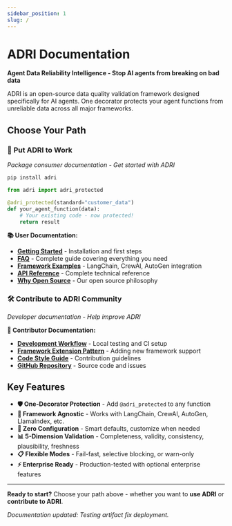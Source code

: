```yaml
---
sidebar_position: 1
slug: /
---
```


# ADRI Documentation

**Agent Data Reliability Intelligence - Stop AI agents from breaking on bad data**

ADRI is an open-source data quality validation framework designed specifically for AI agents. One decorator protects your agent functions from unreliable data across all major frameworks.

## Choose Your Path

### 🚀 **Put ADRI to Work**
*Package consumer documentation - Get started with ADRI*

```bash
pip install adri
```

```python
from adri import adri_protected

@adri_protected(standard="customer_data")
def your_agent_function(data):
    # Your existing code - now protected!
    return result
```

**📚 User Documentation:**
- **[Getting Started](users/getting-started)** - Installation and first steps
- **[FAQ](users/faq)** - Complete guide covering everything you need
- **[Framework Examples](users/frameworks)** - LangChain, CrewAI, AutoGen integration
- **[API Reference](users/API_REFERENCE)** - Complete technical reference
- **[Why Open Source](users/WHY_OPEN_SOURCE)** - Our open source philosophy

### 🛠️ **Contribute to ADRI Community**
*Developer documentation - Help improve ADRI*

**🔧 Contributor Documentation:**
- **[Development Workflow](contributors/development-workflow)** - Local testing and CI setup
- **[Framework Extension Pattern](contributors/framework-extension-pattern)** - Adding new framework support
- **[Code Style Guide](https://github.com/adri-standard/adri/blob/main/CONTRIBUTING.md)** - Contribution guidelines
- **[GitHub Repository](https://github.com/adri-standard/adri)** - Source code and issues

## Key Features

- **🛡️ One-Decorator Protection** - Add `@adri_protected` to any function
- **🤖 Framework Agnostic** - Works with LangChain, CrewAI, AutoGen, LlamaIndex, etc.
- **🚀 Zero Configuration** - Smart defaults, customize when needed
- **📊 5-Dimension Validation** - Completeness, validity, consistency, plausibility, freshness
- **📋 Flexible Modes** - Fail-fast, selective blocking, or warn-only
- **⚡ Enterprise Ready** - Production-tested with optional enterprise features

---

**Ready to start?** Choose your path above - whether you want to **use ADRI** or **contribute to ADRI**.

*Documentation updated: Testing artifact fix deployment.*
